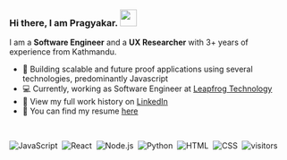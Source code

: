 ### Hi there, I am Pragyakar. <img src="https://raw.githubusercontent.com/MartinHeinz/MartinHeinz/master/wave.gif" width="30px">  

I am a **Software Engineer** and a **UX Researcher** with 3+ years of experience from Kathmandu. 

- 🌿 Building scalable and future proof applications using several technologies, predominantly Javascript
- 💻 Currently, working as Software Engineer at [Leapfrog Technology](https://www.lftechnology.com/)
- 💼 View my full work history on [LinkedIn](https://www.linkedin.com/in/pragyakar/)
- 📃 You can find my resume [here](https://pragyakar.github.io/profile/PragyakarJoshiCV.pdf)

<br />

![JavaScript](https://img.shields.io/badge/-JavaScript-555555?style=flat&logo=javascript)&nbsp;
![React](https://img.shields.io/badge/-React-555555?style=flat&logo=react)&nbsp;
![Node.js](https://img.shields.io/badge/-Node.js-555555?style=flat&logo=node.js)&nbsp;
![Python](https://img.shields.io/badge/-Python-555555?style=flat&logo=python)&nbsp;
![HTML](https://img.shields.io/badge/-HTML-555555?style=flat&logo=HTML5)&nbsp;
![CSS](https://img.shields.io/badge/-CSS-555555?style=flat&logo=CSS3&logoColor=1572B6)&nbsp;
![visitors](https://visitor-badge.glitch.me/badge?page_id=pragyakar)
